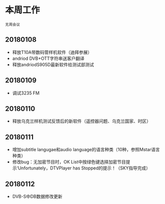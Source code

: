# 本周工作  
`无周会议`  
## 20180108  
- 释放T10A带数码管样机软件（迪拜参展）  
- andriod DVB+OTT字符串送客户翻译
- 释放andriodS905D最新软件给测试部测试  
## 20180109  
- 调试3235 FM  
## 20180110  
- 释放乌克兰样机测试反馈后的新软件（遥控器问题、乌克兰国家、时区）  
## 20180111  
- 增加subtitle langugae和audio language的语言种类（10种，参照Mstar语言种类）  
- 修改bug：无加密节目时，OK List中按绿色键选择加密节目提示‘Unfortunately，DTVPlayer has Stopped的提示！（SKY指导完成）  
## 20180112  
- DVB-S中DB数据修改更新  
